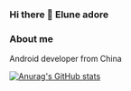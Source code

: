 ### Hi there 👋 Elune adore
### About me
Android developer from China

[![Anurag's GitHub stats](https://github-readme-stats.vercel.app/api?username=DruidZhang?count_private=true)](https://github.com/anuraghazra/github-readme-stats)
<!--
**DruidZhang/DruidZhang** is a ✨ _special_ ✨ repository because its `README.md` (this file) appears on your GitHub profile.

Here are some ideas to get you started:

- 🔭 I’m currently working on ...
- 🌱 I’m currently learning ...
- 👯 I’m looking to collaborate on ...
- 🤔 I’m looking for help with ...
- 💬 Ask me about ...
- 📫 How to reach me: ...
- 😄 Pronouns: ...
- ⚡ Fun fact: ...
-->

